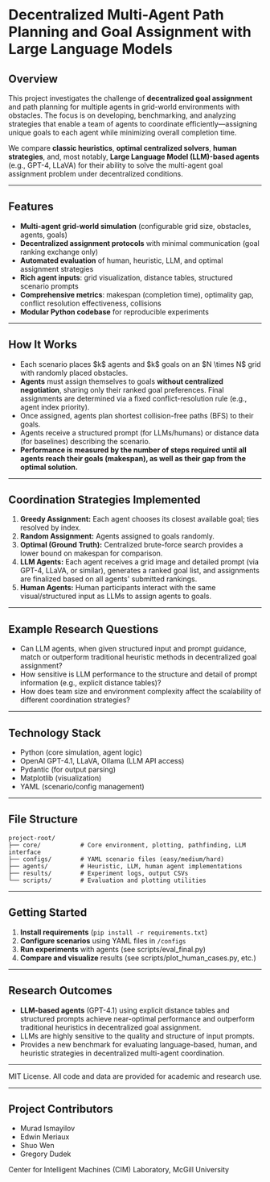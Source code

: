# Decentralized Multi-Agent Path Planning and Goal Assignment with Large Language Models

## Overview

This project investigates the challenge of **decentralized goal assignment** and path planning for multiple agents in grid-world environments with obstacles. The focus is on developing, benchmarking, and analyzing strategies that enable a team of agents to coordinate efficiently—assigning unique goals to each agent while minimizing overall completion time.

We compare **classic heuristics**, **optimal centralized solvers**, **human strategies**, and, most notably, **Large Language Model (LLM)-based agents** (e.g., GPT-4, LLaVA) for their ability to solve the multi-agent goal assignment problem under decentralized conditions.

---

## Features

* **Multi-agent grid-world simulation** (configurable grid size, obstacles, agents, goals)
* **Decentralized assignment protocols** with minimal communication (goal ranking exchange only)
* **Automated evaluation** of human, heuristic, LLM, and optimal assignment strategies
* **Rich agent inputs**: grid visualization, distance tables, structured scenario prompts
* **Comprehensive metrics**: makespan (completion time), optimality gap, conflict resolution effectiveness, collisions
* **Modular Python codebase** for reproducible experiments

---

## How It Works

* Each scenario places \$k\$ agents and \$k\$ goals on an \$N \times N\$ grid with randomly placed obstacles.
* **Agents** must assign themselves to goals **without centralized negotiation**, sharing only their ranked goal preferences. Final assignments are determined via a fixed conflict-resolution rule (e.g., agent index priority).
* Once assigned, agents plan shortest collision-free paths (BFS) to their goals.
* Agents receive a structured prompt (for LLMs/humans) or distance data (for baselines) describing the scenario.
* **Performance is measured by the number of steps required until all agents reach their goals (makespan), as well as their gap from the optimal solution.**

---

## Coordination Strategies Implemented

1. **Greedy Assignment:** Each agent chooses its closest available goal; ties resolved by index.
2. **Random Assignment:** Agents assigned to goals randomly.
3. **Optimal (Ground Truth):** Centralized brute-force search provides a lower bound on makespan for comparison.
4. **LLM Agents:** Each agent receives a grid image and detailed prompt (via GPT-4, LLaVA, or similar), generates a ranked goal list, and assignments are finalized based on all agents' submitted rankings.
5. **Human Agents:** Human participants interact with the same visual/structured input as LLMs to assign agents to goals.

---

## Example Research Questions

* Can LLM agents, when given structured input and prompt guidance, match or outperform traditional heuristic methods in decentralized goal assignment?
* How sensitive is LLM performance to the structure and detail of prompt information (e.g., explicit distance tables)?
* How does team size and environment complexity affect the scalability of different coordination strategies?

---

## Technology Stack

* Python (core simulation, agent logic)
* OpenAI GPT-4.1, LLaVA, Ollama (LLM API access)
* Pydantic (for output parsing)
* Matplotlib (visualization)
* YAML (scenario/config management)

---

## File Structure

```
project-root/
├── core/           # Core environment, plotting, pathfinding, LLM interface
├── configs/        # YAML scenario files (easy/medium/hard)
├── agents/         # Heuristic, LLM, human agent implementations
├── results/        # Experiment logs, output CSVs
└── scripts/        # Evaluation and plotting utilities
```

---

## Getting Started

1. **Install requirements** (`pip install -r requirements.txt`)
2. **Configure scenarios** using YAML files in `/configs`
3. **Run experiments** with agents (see scripts/eval\_final.py)
4. **Compare and visualize** results (see scripts/plot\_human\_cases.py, etc.)

---

## Research Outcomes

* **LLM-based agents** (GPT-4.1) using explicit distance tables and structured prompts achieve near-optimal performance and outperform traditional heuristics in decentralized goal assignment.
* LLMs are highly sensitive to the quality and structure of input prompts.
* Provides a new benchmark for evaluating language-based, human, and heuristic strategies in decentralized multi-agent coordination.

---

MIT License.
All code and data are provided for academic and research use.

---

## Project Contributors

* Murad Ismayilov
* Edwin Meriaux
* Shuo Wen
* Gregory Dudek

Center for Intelligent Machines (CIM) Laboratory, McGill University